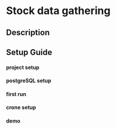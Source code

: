 # Stock data gathering

## Description

## Setup Guide
#### project setup
#### postgreSQL setup
#### first run
#### crone setup
#### demo
